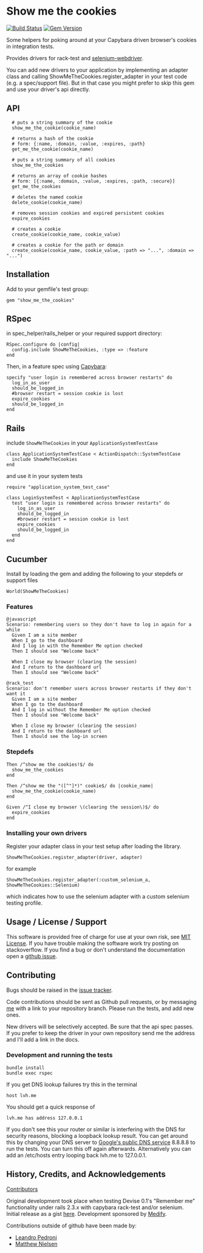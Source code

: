 # Show me the cookies

[![Build Status](https://semaphoreci.com/api/v1/projects/9a0dc444-fd04-4187-95a7-7a07abecbad7/201807/shields_badge.svg)](https://semaphoreci.com/nruth/show_me_the_cookies) [![Gem Version](https://badge.fury.io/rb/show_me_the_cookies.svg)](http://badge.fury.io/rb/show_me_the_cookies)

Some helpers for poking around at your Capybara driven browser's cookies in integration tests.

Provides drivers for rack-test and [selenium-webdriver](https://rubygems.org/gems/selenium-webdriver).

You can add new drivers to  your application by implementing an adapter class and calling ShowMeTheCookies.register_adapter in your test code (e.g. a spec/support file). But in that case you might prefer to skip this gem and use your driver's api directly.

## API

      # puts a string summary of the cookie
      show_me_the_cookie(cookie_name)

      # returns a hash of the cookie
      # form: {:name, :domain, :value, :expires, :path}
      get_me_the_cookie(cookie_name)

      # puts a string summary of all cookies
      show_me_the_cookies

      # returns an array of cookie hashes
      # form: [{:name, :domain, :value, :expires, :path, :secure}]
      get_me_the_cookies

      # deletes the named cookie
      delete_cookie(cookie_name)

      # removes session cookies and expired persistent cookies
      expire_cookies

      # creates a cookie
      create_cookie(cookie_name, cookie_value)

      # creates a cookie for the path or domain
      create_cookie(cookie_name, cookie_value, :path => "...", :domain => "...")


## Installation

Add to your gemfile's test group:

    gem "show_me_the_cookies"


## RSpec

in spec_helper/rails_helper or your required support directory:

    RSpec.configure do |config|
      config.include ShowMeTheCookies, :type => :feature
    end

Then, in a feature spec using [Capybara](https://github.com/jnicklas/capybara):

    specify "user login is remembered across browser restarts" do
      log_in_as_user
      should_be_logged_in
      #browser restart = session cookie is lost
      expire_cookies
      should_be_logged_in
    end


## Rails

include `ShowMeTheCookies` in your `ApplicationSystemTestCase`

    class ApplicationSystemTestCase < ActionDispatch::SystemTestCase
      include ShowMeTheCookies
    end

and use it in your system tests

    require "application_system_test_case"

    class LoginSystemTest < ApplicationSystemTestCase
      test "user login is remembered across browser restarts" do
        log_in_as_user
        should_be_logged_in
        #browser restart = session cookie is lost
        expire_cookies
        should_be_logged_in
      end
    end


## Cucumber


Install by loading the gem and adding the following to your stepdefs or support files

    World(ShowMeTheCookies)

### Features

    @javascript
    Scenario: remembering users so they don't have to log in again for a while
      Given I am a site member
      When I go to the dashboard
      And I log in with the Remember Me option checked
      Then I should see "Welcome back"

      When I close my browser (clearing the session)
      And I return to the dashboard url
      Then I should see "Welcome back"

    @rack_test
    Scenario: don't remember users across browser restarts if they don't want it
      Given I am a site member
      When I go to the dashboard
      And I log in without the Remember Me option checked
      Then I should see "Welcome back"

      When I close my browser (clearing the session)
      And I return to the dashboard url
      Then I should see the log-in screen


### Stepdefs

    Then /^show me the cookies!$/ do
      show_me_the_cookies
    end

    Then /^show me the "([^"]*)" cookie$/ do |cookie_name|
      show_me_the_cookie(cookie_name)
    end

    Given /^I close my browser \(clearing the session\)$/ do
      expire_cookies
    end


### Installing your own drivers

Register your adapter class in your test setup after loading the library.

    ShowMeTheCookies.register_adapter(driver, adapter)

for example

    ShowMeTheCookies.register_adapter(:custom_selenium_a, ShowMeTheCookies::Selenium)

which indicates how to use the selenium adapter with a custom selenium testing profile.

## Usage / License / Support

This software is provided free of charge for use at your own risk, see [MIT License](http://opensource.org/licenses/MIT). If you have trouble making the software work try posting on stackoverflow. If you find a bug or don't understand the documentation open a [github issue](https://github.com/nruth/show_me_the_cookies/issues).

## Contributing

Bugs should be raised in the [issue tracker](https://github.com/nruth/show_me_the_cookies/issues).

Code contributions should be sent as Github pull requests, or by messaging [me](https://github.com/nruth) with a link
to your repository branch. Please run the tests, and add new ones.

New drivers will be selectively accepted. Be sure that the api spec passes. If you prefer to keep the driver in your own repository send me the address and I'll add a link in the docs.

### Development and running the tests

    bundle install
    bundle exec rspec

If you get DNS lookup failures try this in the terminal

    host lvh.me

You should get a quick response of

    lvh.me has address 127.0.0.1

If you don't see this your router or similar is interfering with the DNS for security reasons, blocking a loopback lookup result.
You can get around this by changing your DNS server to [Google's public DNS service](https://developers.google.com/speed/public-dns/) 8.8.8.8 to run the tests. You can turn this off again afterwards.
Alternatively you can add an /etc/hosts entry looping back lvh.me to 127.0.0.1.

## History, Credits, and Acknowledgements

[Contributors](https://github.com/nruth/show_me_the_cookies/contributors)

Original development took place when testing Devise 0.1's "Remember me" functionality under rails 2.3.x with capybara rack-test and/or selenium.
Initial release as a gist [here](https://gist.github.com/484787). Development sponsored by [Medify](http://www.medify.co.uk).

Contributions outside of github have been made by:

  * [Leandro Pedroni](https://github.com/ilpoldo)
  * [Matthew Nielsen](https://github.com/xunker)
